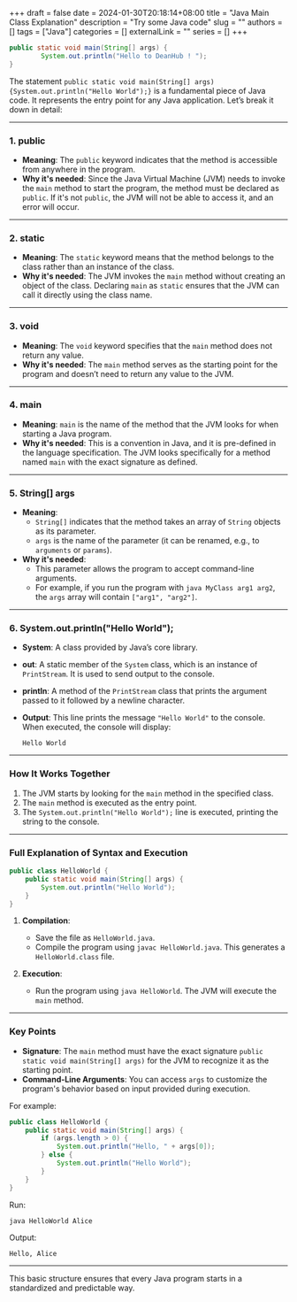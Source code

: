 +++ 
draft = false
date = 2024-01-30T20:18:14+08:00
title = "Java Main Class Explanation"
description = "Try some Java code"
slug = ""
authors = []
tags = ["Java"]
categories = []
externalLink = ""
series = []
+++

```java
public static void main(String[] args) {
        System.out.println("Hello to DeanHub ! "); 
}
```

The statement `public static void main(String[] args){System.out.println("Hello World");}` is a fundamental piece of Java code. It represents the entry point for any Java application. Let’s break it down in detail:

---

### 1. **public**
- **Meaning**: The `public` keyword indicates that the method is accessible from anywhere in the program.
- **Why it's needed**: Since the Java Virtual Machine (JVM) needs to invoke the `main` method to start the program, the method must be declared as `public`. If it's not `public`, the JVM will not be able to access it, and an error will occur.

---

### 2. **static**
- **Meaning**: The `static` keyword means that the method belongs to the class rather than an instance of the class.
- **Why it's needed**: The JVM invokes the `main` method without creating an object of the class. Declaring `main` as `static` ensures that the JVM can call it directly using the class name.

---

### 3. **void**
- **Meaning**: The `void` keyword specifies that the `main` method does not return any value.
- **Why it's needed**: The `main` method serves as the starting point for the program and doesn’t need to return any value to the JVM.

---

### 4. **main**
- **Meaning**: `main` is the name of the method that the JVM looks for when starting a Java program.
- **Why it's needed**: This is a convention in Java, and it is pre-defined in the language specification. The JVM looks specifically for a method named `main` with the exact signature as defined.

---

### 5. **String[] args**
- **Meaning**:
    - `String[]` indicates that the method takes an array of `String` objects as its parameter.
    - `args` is the name of the parameter (it can be renamed, e.g., to `arguments` or `params`).
- **Why it's needed**:
    - This parameter allows the program to accept command-line arguments.
    - For example, if you run the program with `java MyClass arg1 arg2`, the `args` array will contain `["arg1", "arg2"]`.

---

### 6. **System.out.println("Hello World");**
- **System**: A class provided by Java’s core library.
- **out**: A static member of the `System` class, which is an instance of `PrintStream`. It is used to send output to the console.
- **println**: A method of the `PrintStream` class that prints the argument passed to it followed by a newline character.

- **Output**: This line prints the message `"Hello World"` to the console. When executed, the console will display:
  ```
  Hello World
  ```

---

### How It Works Together
1. The JVM starts by looking for the `main` method in the specified class.
2. The `main` method is executed as the entry point.
3. The `System.out.println("Hello World");` line is executed, printing the string to the console.

---

### Full Explanation of Syntax and Execution

```java
public class HelloWorld {
    public static void main(String[] args) {
        System.out.println("Hello World");
    }
}
```

1. **Compilation**:
    - Save the file as `HelloWorld.java`.
    - Compile the program using `javac HelloWorld.java`. This generates a `HelloWorld.class` file.

2. **Execution**:
    - Run the program using `java HelloWorld`. The JVM will execute the `main` method.

---

### Key Points
- **Signature**: The `main` method must have the exact signature `public static void main(String[] args)` for the JVM to recognize it as the starting point.
- **Command-Line Arguments**: You can access `args` to customize the program's behavior based on input provided during execution.

For example:

```java
public class HelloWorld {
    public static void main(String[] args) {
        if (args.length > 0) {
            System.out.println("Hello, " + args[0]);
        } else {
            System.out.println("Hello World");
        }
    }
}
```

Run:
```sh
java HelloWorld Alice
```

Output:
```
Hello, Alice
```

---

This basic structure ensures that every Java program starts in a standardized and predictable way.
